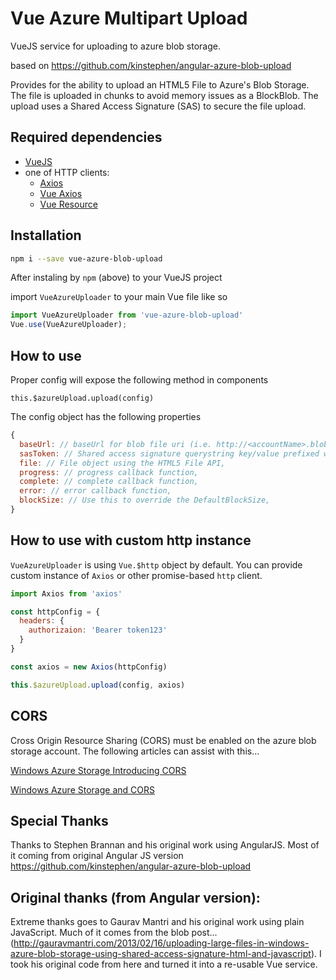 # Vue Azure Multipart Upload

VueJS service for uploading to azure blob storage.

based on https://github.com/kinstephen/angular-azure-blob-upload

Provides for the ability to upload an HTML5 File to Azure's Blob Storage. The file is uploaded in chunks to avoid memory issues as a BlockBlob. The upload uses a Shared Access Signature (SAS) to secure the file upload.

Required dependencies
-----------------------
* [VueJS](http://www.vuejs.com) 
* one of HTTP clients:
   - [Axios](https://github.com/axios/axios)
   - [Vue Axios](https://github.com/imcvampire/vue-axios)
   - [Vue Resource](https://github.com/pagekit/vue-resource)
   
 Installation
 -----------------------

```bash
npm i --save vue-azure-blob-upload
```

After instaling by `npm` (above) to your VueJS project

import `VueAzureUploader` to your main Vue file like so
```javascript
import VueAzureUploader from 'vue-azure-blob-upload'
Vue.use(VueAzureUploader);
````

How to use
-------------

Proper config will expose the following method in components

`this.$azureUpload.upload(config)`

The config object has the following properties

```javascript
{
  baseUrl: // baseUrl for blob file uri (i.e. http://<accountName>.blob.core.windows.net/<container>/<blobname>),
  sasToken: // Shared access signature querystring key/value prefixed with ?,
  file: // File object using the HTML5 File API,
  progress: // progress callback function,
  complete: // complete callback function,
  error: // error callback function,
  blockSize: // Use this to override the DefaultBlockSize,
}
```

How to use with custom http instance
-------------
`VueAzureUploader` is using `Vue.$http` object by default. You can provide custom instance of `Axios` or other promise-based `http` client.

```js
import Axios from 'axios'

const httpConfig = {
  headers: {
    authorizaion: 'Bearer token123'
  }
}

const axios = new Axios(httpConfig)

this.$azureUpload.upload(config, axios)

```

CORS
-------------

Cross Origin Resource Sharing (CORS) must be enabled on the azure blob storage account. The following articles can assist with this...

[Windows Azure Storage Introducing CORS](http://blogs.msdn.com/b/windowsazurestorage/archive/2014/02/03/windows-azure-storage-introducing-cors.aspx)

[Windows Azure Storage and CORS](http://www.contentmaster.com/azure/windows-azure-storage-cors/)


Special Thanks 
-------------
Thanks to Stephen Brannan and his original work using AngularJS. Most of it coming from original Angular JS version
https://github.com/kinstephen/angular-azure-blob-upload

Original thanks (from Angular version):
-------------
Extreme thanks goes to Gaurav Mantri and his original work using plain JavaScript. Much of it comes from the blob post...
(http://gauravmantri.com/2013/02/16/uploading-large-files-in-windows-azure-blob-storage-using-shared-access-signature-html-and-javascript). I took his original code from here and turned it into a re-usable Vue service.
